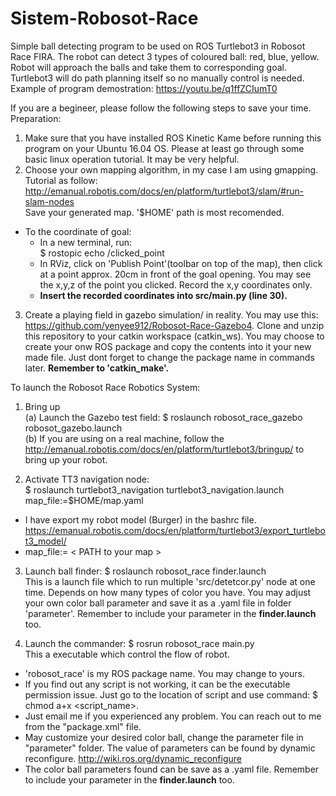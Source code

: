 # Sistem-Robosot-Race
Simple ball detecting program to be used on ROS Turtlebot3 in Robosot Race FIRA. The robot can detect 3 types of coloured ball: red, blue, yellow. Robot will approach the balls and take them to corresponding goal. Turtlebot3 will do path planning itself so no manually control is needed.  
Example of program demostration: https://youtu.be/q1ffZCIumT0

If you are a begineer, please follow the following steps to save your time.<br />
Preparation:<br />
1. Make sure that you have installed ROS Kinetic Kame before running this program on your Ubuntu 16.04 OS. Please at least go through some basic linux operation tutorial. It may be very helpful.
2. Choose your own mapping algorithm, in my case I am using gmapping.<br /> Tutorial as follow:
http://emanual.robotis.com/docs/en/platform/turtlebot3/slam/#run-slam-nodes <br />
Save your generated map. '$HOME' path is most recomended.<br />
- To the coordinate of goal:<br />
  - In a new terminal, run:<br />
$ rostopic echo /clicked_point <br />
  - In RViz, click on 'Publish Point'(toolbar on top of the map), then click at a point approx. 20cm in front of the goal opening. You may see the x,y,z of the point you clicked. Record the x,y coordinates only.
  - **Insert the recorded coordinates into src/main.py (line 30).**
3. Create a playing field in gazebo simulation/ in reality. You may use this:<br />
https://github.com/yenyee912/Robosot-Race-Gazebo4. 
Clone and unzip this repository to your catkin workspace (catkin_ws). You may choose to create your onw ROS package and copy the contents into it your new made file. Just dont forget to change the package name in commands later.
**Remember to 'catkin_make'.** <br />

To launch the Robosot Race Robotics System:<br />
1. Bring up <br />
(a) Launch the Gazebo test field: $ roslaunch robosot_race_gazebo robosot_gazebo.launch <br />
(b) If you are using on a real machine, follow the http://emanual.robotis.com/docs/en/platform/turtlebot3/bringup/ to bring up your robot. <br />

2. Activate TT3 navigation node: <br /> 
$ roslaunch turtlebot3_navigation turtlebot3_navigation.launch map_file:=$HOME/map.yaml <br />
 - I have export my robot model (Burger) in the bashrc file.  https://emanual.robotis.com/docs/en/platform/turtlebot3/export_turtlebot3_model/
 - map_file:= < PATH to your map > <br />  

3. Launch ball finder: $ roslaunch robosot_race finder.launch <br />
This is a launch file which to run multiple 'src/detetcor.py' node at one time. Depends on how many types of color you have. You may adjust your own color ball parameter and save it as a .yaml file in folder 'parameter'. Remember to include your parameter in the **finder.launch** too. <br />

4. Launch the commander: $ rosrun robosot_race main.py <br />
This a executable which control the flow of robot.

- 'robosot_race' is my ROS package name. You may change to yours.<br />
- If you find out any script is not working, it can be the executable permission issue. Just go to the location of script and use command: $ chmod a+x <script_name>.
- Just email me if you experienced any problem. You can reach out to me from the "package.xml" file.
- May customize your desired color ball, change the parameter file in "parameter" folder. The value of parameters can be found by dynamic reconfigure. http://wiki.ros.org/dynamic_reconfigure <br />
- The color ball parameters found can be save as a .yaml file. Remember to include your parameter in the **finder.launch** too. <br />
